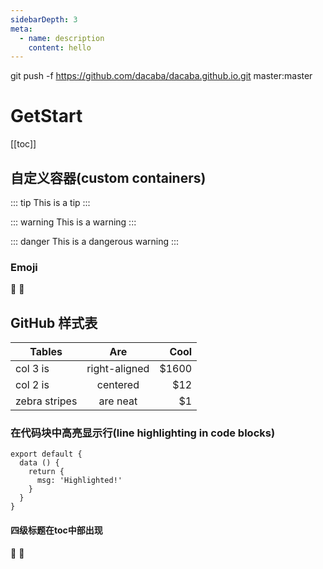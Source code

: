 ```yaml
---
sidebarDepth: 3
meta:
  - name: description
    content: hello
---
```


git push -f https://github.com/dacaba/dacaba.github.io.git master:master

# GetStart
[[toc]]


## 自定义容器(custom containers)

::: tip
This is a tip
:::

::: warning
This is a warning
:::

::: danger
This is a dangerous warning
:::

### Emoji
:tada: :100:

## GitHub 样式表

| Tables        | Are           | Cool  |
| ------------- |:-------------:| -----:|
| col 3 is      | right-aligned | $1600 |
| col 2 is      | centered      |   $12 |
| zebra stripes | are neat      |    $1 |

### 在代码块中高亮显示行(line highlighting in code blocks)
``` js{4}
export default {
  data () {
    return {
      msg: 'Highlighted!'
    }
  }
}
```

#### 四级标题在toc中部出现
:tada: :100: